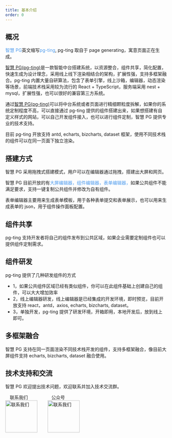 ```yaml
---
title: 基本介绍
order: 0
---
```


## 概况

<font color="#4c9aed">智慧 PG</font>英文缩写<font color="#4c9aed">pg-ting</font>, pg-ting 取自于 page generating，寓意页面正在生成。

[智慧 PG(pg-ting)](https://www.pgting.com)是一款智能中台搭建系统，以资源整合，组件共享，简化配置，快速生成为设计理念，采用线上线下渲染相结合的架构，扩展性强，支持多框架融合。pg-ting 内置大量自研算法，包含了表单引擎，线上沙箱，编辑器，动态渲染等场景，前端技术栈采用较为流行的 React + TypeScript，服务端采用 nest + mysql，扩展性强，也可以很好的兼容第三方系统。

通过[智慧 PG(pg-ting)](https://www.pgting.com)可以将中台系统或者页面进行精细颗粒度拆解，如果你的系统定制程度不高，可以直接通过 pg-ting 提供的组件搭建出来，如果想搭建有自定义样式的网站，可以自己开发组件接入，也可以进行组件定制，智慧 PG 提供专业的技术支持。

目前 pg-ting 开放支持 antd, echarts, bizcharts, dataset 框架，使用不同技术栈的组件可以在同一页面下独立渲染。

## 搭建方式

智慧 PG 采用拖拽式搭建模式，用户可以在编辑器通过拖拽，搭建出大屏和网页。

智慧 PG 目前开放的有<font color="#4c9aed">大屏编辑器，组件编辑器，表单编辑器，</font>如果公共组件不能满足要求，支持一键复制公共组件并修改为自有组件。

表单编辑器主要用来生成表单模板，用于各种表单提交和表单展示，也可以用来生成表单的 json，用于组件操作面板配置。

## 组件共享

pg-ting 支持开发者将自己的组件发布到公共区域，如果企业需要定制组件也可以提供组件定制需求。

## 组件研发

pg-ting 提供了几种研发组件的方式

- 1，如果公共组件区域已经有类似组件，你可以在此组件基础上创建自己的组件，可以大大增加效率
- 2，线上编辑器研发，线上编辑器是已经集成的开发环境，即时预览，目前开放支持 react，antd，axios, echarts, bizcharts, dataset。
- 3，单独开发，pg-ting 提供了研发环境，开箱即用，本地开发后，放到线上即可。

## 多框架融合

智慧 PG 支持在同一页面渲染不同技术栈开发的组件，支持多框架融合，像目前大屏组件支持 echarts, bizcharts, dataset 融合使用。

## 技术支持和交流

智慧 PG 欢迎提出技术问题，欢迎联系并加入技术交流群。

&emsp;联系我们 &emsp;&emsp;&emsp;&emsp;&emsp;公众号\
<img src="https://www.pgting.com/pg-doc/qrcode.png" width="100" height="100" alt="联系我们">&emsp;&emsp; <img src="https://www.pgting.com/pg-doc/gzcode.png" width="100" height="100" alt="联系我们">
